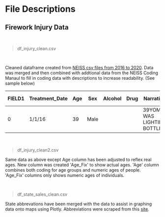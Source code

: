 # File Descriptions


## Firework Injury Data

<br>

> df_injury_clean.csv

<br>

Cleaned dataframe created from [NEISS csv files from 2016 to 2020](https://github.com/drusho/fireworks_data_exploration/tree/main/data/data_raw).  Data was merged and then combined with addtional data from the NEISS Coding Manaul to fill in coding data with descriptions to increase readability. (See sample below)

|FIELD1|Treatment_Date|Age|Sex|Alcohol|Drug|Narrative|Incident Locale|Body_Part|Diagnosis|Disposition|
|------|--------------|--------------------------------|------|-------|----|----------------------------------------------------------------------------------------------------------------------------------------------------------------------------------------------------------------------------------------------------------------------------------------------------------------------------------------------------------------------------------------------------------------|-----------------------------|-----------------|-------------------------------------------|-------------------------------------------------------|
|0|1/1/16|39|Male  |  |   |39YOM WAS LIGHTING BOTTLE...|Home|Eyeball|Contusions, Abrasions|Treated/Untreated and Released...|


<br>


>df_injury_clean2.csv

Same data as above except Age column has been adjusted to reflex real ages.  New column was created 'Age_Fix' to show actual ages.  'Age' column combines both coding for age groups and numeric ages of people.  'Age_Fix' columns only shows numeric ages of individuals.

<br>


>df_state_sales_clean.csv

State abbrevations have been merged with the data to assist in graphing data onto maps using Plotly.  Abbreviations were scraped from this [site](https://abbreviations.yourdictionary.com/articles/state-abbrev.html).


